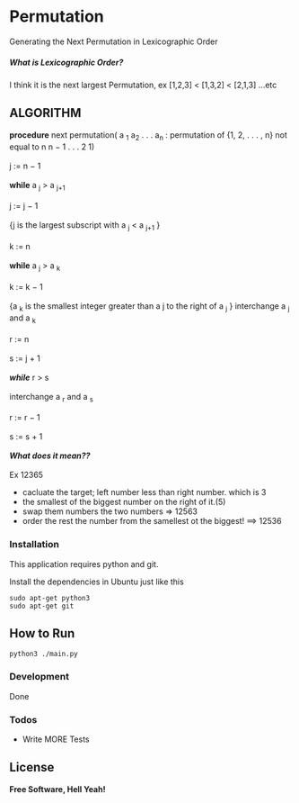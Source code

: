# Permutation
Generating the Next Permutation in Lexicographic Order
##### What is Lexicographic Order? 
I think it is the next largest Permutation, ex [1,2,3] < [1,3,2] < [2,1,3] ...etc
## ALGORITHM
**procedure** next permutation( a <sub>1</sub> a<sub>2</sub> . . . a<sub>n</sub>  : permutation of {1, 2, . . . , n} not equal to n n − 1 . . . 2 1)
<br></br>
j := n − 1
<br></br>
**while** a <sub>j</sub> > a <sub>j+1</sub>
<br></br>
j := j − 1
<br></br>
{j is the largest subscript with a <sub>j</sub> < a <sub>j+1</sub> }
<br></br>
k := n
<br></br>
**while** a <sub>j</sub> > a <sub>k</sub>
<br></br>
k := k − 1
<br></br>
{a <sub>k</sub> is the smallest integer greater than a j to the right of a <sub>j</sub> }
interchange a <sub>j</sub> and a <sub>k</sub>
<br></br>
r := n
<br></br>
s := j + 1
<br></br>
***while*** r > s
<br></br>
interchange a <sub>r</sub> and a <sub>s</sub>
<br></br>
r := r − 1
<br></br>
s := s + 1
<br></br>
***What does it mean??***
<br></br>
Ex 12365
- cacluate the target; left number less than right number. which is 3
- the smallest of the biggest number on the right of it.(5)
- swap them numbers the two numbers => 12563
- order the rest the number from the samellest ot the biggest! ==> 12536


### Installation

This application requires python and git.

Install the dependencies in Ubuntu just like this
```
sudo apt-get python3
sudo apt-get git
```
## How to Run
```
python3 ./main.py
```


### Development
Done


### Todos

 - Write MORE Tests

License
----
**Free Software, Hell Yeah!**



